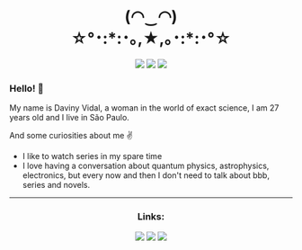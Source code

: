 <h1 align="center">(◠‿◠) <BR>
☆°･:*:･｡,★,｡･:*:･°☆ </h1>

<p align="center">
  <a href="https://www.linkedin.com/in/davinyvidal/"><img src="https://img.shields.io/badge/Perfil-LinkedIn-blue"></a>  
  <a href="https://www.instagram.com/daviny.vidal/"><img src="https://img.shields.io/badge/Perfil-Instragram-orange"></a>  
  <a href="https://www.youtube.com/channel/UCbcIGM1t3Hmzcm5w-gU6PWg"><img src="https://img.shields.io/badge/Canal-YouTube-red"></a>
</p>


### Hello! :wave:
My name is Daviny Vidal, a woman in the world of exact science, I am 27 years old and I live in São Paulo.

And some curiosities about me :v:

- I like to watch series in my spare time
- I love having a conversation about quantum physics, astrophysics, electronics, but every now and then I don't need to talk about bbb, series and novels.

---

<h3 align="center">Links:</h3>
<p align="center">
  <a href="http://pythoncomarduino.divulgue.info/"><img src="https://img.shields.io/badge/WorkShop-Python%20com%20Arduino-lightgrey"></a> 
  <a href="http://linuxbasicoparadev.divulgue.info/"><img src="https://img.shields.io/badge/WorkShop-Linux%20Básico%20para%20dev-lightgrey"></a>
  <a href="http://www.package-to.info/"><img src="https://img.shields.io/badge/Site%20de%20Pacotes-www.Package--To.Info-yellowgreen"></a>
</p>
